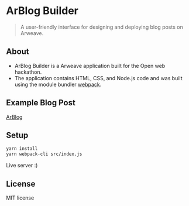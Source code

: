 # ArBlog Builder

> A user-friendly interface for designing and deploying blog posts on Arweave.

## About

- ArBlog Builder is a Arweave application built for the Open web hackathon.
- The application contains HTML, CSS, and Node.js code and was built using the module bundler [webpack](https://webpack.js.org/).

## Example Blog Post

[ArBlog](https://siasky.net/hns/concentrativemovementtherapy/)

## Setup

```sh
yarn install
yarn webpack-cli src/index.js
```

Live server :)

## License

MIT license
